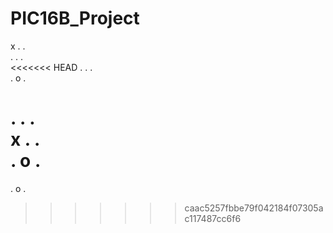 # PIC16B_Project

x  .  . <br>
.  .  . <br>
<<<<<<< HEAD
.  .  . <br>
.  o  . <br>

.  .  . <br>
x  .  . <br>
.  o  . <br>
=======
.  o  . <br>
>>>>>>> caac5257fbbe79f042184f07305ac117487cc6f6
